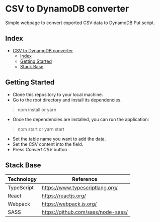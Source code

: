# CSV to DynamoDB converter
Simple webpage to convert exported CSV data to DynamoDB Put script.

## Index

- [CSV to DynamoDB converter](#csv-to-dynamodb-converter)
  - [Index](#index)
  - [Getting Started](#getting-started)
  - [Stack Base](#stack-base)

## Getting Started
- Clone this repository to your local machine.
- Go to the root directory and install its dependencies.
> npm install or yarn
- Once the dependencies are installed, you can run the application:
> npm start or yarn start
- Set the table name you want to add the data.
- Set the CSV content into the field.
- Press _Convert CSV_ button

## Stack Base
Technology  | Reference
--- | ---
TypeScript | https://www.typescriptlang.org/
React | https://reactjs.org/
Webpack | https://webpack.js.org/
SASS | https://github.com/sass/node-sass/